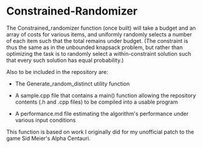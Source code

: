 # Constrained-Randomizer
The Constrained_randomizer function (once built) will take a budget and an array of costs for various items, and uniformly randomly selects a number of each item such that the total remains under budget.  (The constraint is thus the same as in the unbounded knapsack problem, but rather than optimizing the task is to randomly select a within-constraint solution such that every such solution has equal probability.)

Also to be included in the repository are:

* The Generate_random_distinct utility function 
  
* A sample.cpp file that contains a main() function allowing the repository contents (.h and .cpp files) to be compiled into a usable program
  
* A performance.md file estimating the algorithm's performance under various input conditions

This function is based on work I originally did for my unofficial patch to the game Sid Meier's Alpha Centauri.
